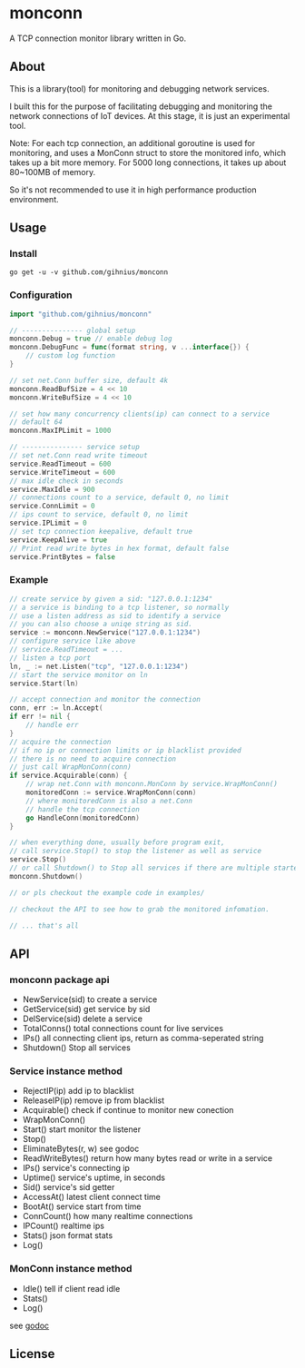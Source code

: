 # monconn

A TCP connection monitor library written in Go.

## About

This is a library(tool) for monitoring and debugging network services.

I built this for the purpose of facilitating debugging and monitoring the network connections of IoT devices. At this stage, it is just an experimental tool.

Note: For each tcp connection, an additional goroutine is used for monitoring, and uses a MonConn struct to store the monitored info, which takes up a bit more memory. For 5000 long connections, it takes up about 80~100MB of memory.

So it's not recommended to use it in high performance production environment.


## Usage

### Install

`go get -u -v github.com/gihnius/monconn`

### Configuration

``` go
import "github.com/gihnius/monconn"

// --------------- global setup
monconn.Debug = true // enable debug log
monconn.DebugFunc = func(format string, v ...interface{}) {
    // custom log function
}

// set net.Conn buffer size, default 4k
monconn.ReadBufSize = 4 << 10
monconn.WriteBufSize = 4 << 10

// set how many concurrency clients(ip) can connect to a service
// default 64
monconn.MaxIPLimit = 1000

// --------------- service setup
// set net.Conn read write timeout
service.ReadTimeout = 600
service.WriteTimeout = 600
// max idle check in seconds
service.MaxIdle = 900
// connections count to a service, default 0, no limit
service.ConnLimit = 0
// ips count to service, default 0, no limit
service.IPLimit = 0
// set tcp connection keepalive, default true
service.KeepAlive = true
// Print read write bytes in hex format, default false
service.PrintBytes = false

```

### Example

``` go
// create service by given a sid: "127.0.0.1:1234"
// a service is binding to a tcp listener, so normally
// use a listen address as sid to identify a service
// you can also choose a uniqe string as sid.
service := monconn.NewService("127.0.0.1:1234")
// configure service like above
// service.ReadTimeout = ...
// listen a tcp port
ln, _ := net.Listen("tcp", "127.0.0.1:1234")
// start the service monitor on ln
service.Start(ln)

// accept connection and monitor the connection
conn, err := ln.Accept(
if err != nil {
    // handle err
}
// acquire the connection
// if no ip or connection limits or ip blacklist provided
// there is no need to acquire connection
// just call WrapMonConn(conn)
if service.Acquirable(conn) {
    // wrap net.Conn with monconn.MonConn by service.WrapMonConn()
    monitoredConn := service.WrapMonConn(conn)
    // where monitoredConn is also a net.Conn
    // handle the tcp connection
    go HandleConn(monitoredConn)
}

// when everything done, usually before program exit,
// call service.Stop() to stop the listener as well as service
service.Stop()
// or call Shutdown() to Stop all services if there are multiple started.
monconn.Shutdown()

// or pls checkout the example code in examples/

// checkout the API to see how to grab the monitored infomation.

// ... that's all

```

## API

### monconn package api

- NewService(sid) to create a service
- GetService(sid) get service by sid
- DelService(sid) delete a service
- TotalConns() total connections count for live services
- IPs() all connecting client ips, return as comma-seperated string
- Shutdown() Stop all services

### Service instance method

- RejectIP(ip) add ip to blacklist
- ReleaseIP(ip) remove ip from blacklist
- Acquirable() check if continue to monitor new conection
- WrapMonConn()
- Start() start monitor the listener
- Stop()
- EliminateBytes(r, w) see godoc
- ReadWriteBytes() return how many bytes read or write in a service
- IPs() service's connecting ip
- Uptime() service's uptime, in seconds
- Sid() service's sid getter
- AccessAt() latest client connect time
- BootAt() service start from time
- ConnCount() how many realtime connections
- IPCount() realtime ips
- Stats() json format stats
- Log()

### MonConn instance method

- Idle() tell if client read idle
- Stats()
- Log()

see [godoc](https://godoc.org/github.com/gihnius/monconn)

## License
